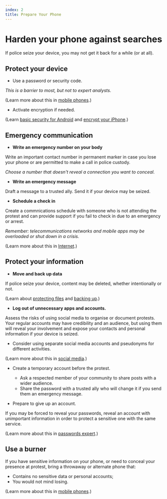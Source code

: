```yaml
---
index: 2
title: Prepare Your Phone
---
```

# Harden your phone against searches 

If police seize your device, you may not get it back for a while (or at all).

## Protect your device

*   Use a password or security code. 

_This is a barrier to most, but not to expert analysts._

(Learn more about this in [mobile phones](umbrella://lesson/mobile-phones).)

*   Activate encryption if needed.  

(Learn [basic security for Android](umbrella://lesson/android) and [encrypt your iPhone](umbrella://lesson/encrypt-your-iphone).)

## Emergency communication

*	**Write an emergency number on your body** 

Write an important contact number in permanent marker in case you lose your phone or are permitted to make a call in police custody.

*Choose a number that doesn't reveal a connection you want to conceal.*

*	**Write an emergency message**

Draft a message to a trusted ally. Send it if your device may be seized. 

*	**Schedule a check in**

Create a commnications schedule with someone who is not attending the protest and can provide support if you fail to check in due to an emergency or arrest.

_Remember: telecommunications networks and mobile apps may be overloaded or shut down in a crisis._

(Learn more about this in [Internet](umbrella://lesson/the-internet/0).)

## Protect your information

*	**Move and back up data** 

If police seize your device, content may be deleted, whether intentionally or not.

(Learn about [protecting files](umbrella://lesson/protecting-files) and [backing up](umbrella://lesson/backing-up).) 

*	**Log out of unnecessary apps and accounts.**

Assess the risks of using social media to organise or document protests. Your regular accounts may have credibility and an audience, but using them will reveal your involvement and expose your contacts and personal information if your device is seized.  

*	Consider using separate social media accounts and pseudonyms for different activities. 

(Learn more about this in [social media](umbrella://lesson/social-media/0).)

*	Create a temporary account before the protest. 

	*	Ask a respected member of your community to share posts with a wider audience.   
    *	Share the password with a trusted ally who will change it if you send them an emergency message. 
    
*	Prepare to give up an account.

If you may be forced to reveal your passwords, reveal an account with unimportant information in order to protect a sensitive one with the same service.     

(Learn more about this in [passwords expert](umbrella://lesson/passwords/2).)

## Use a burner

If you have sensitive information on your phone, or need to conceal your presence at protest, bring a throwaway or alternate phone that:

*	Contains no sensitive data or personal accounts;
*	You would not mind losing. 

(Learn more about this in [mobile phones](umbrella://lesson/mobile-phones).)